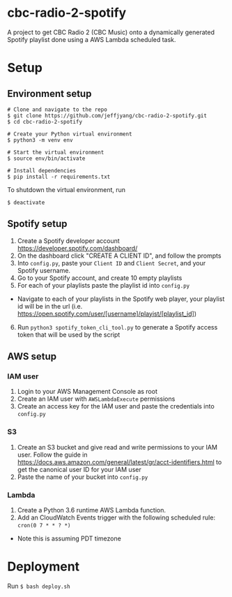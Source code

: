 # cbc-radio-2-spotify

A project to get CBC Radio 2 (CBC Music) onto a dynamically generated Spotify
playlist done using a AWS Lambda scheduled task.

# Setup

## Environment setup

```
# Clone and navigate to the repo
$ git clone https://github.com/jeffjyang/cbc-radio-2-spotify.git
$ cd cbc-radio-2-spotify

# Create your Python virtual environment
$ python3 -m venv env

# Start the virtual environment
$ source env/bin/activate

# Install dependencies  
$ pip install -r requirements.txt

```
To shutdown the virtual environment, run
```
$ deactivate
```

## Spotify setup
1. Create a Spotify developer account https://developer.spotify.com/dashboard/
2. On the dashboard click "CREATE A CLIENT ID", and follow the prompts
3. Into `config.py`, paste your `Client ID` and `Client Secret`, and your Spotify username.
4. Go to your Spotify account, and create 10 empty playlists
5. For each of your playlists paste the playlist id into `config.py`
  - Navigate to each of your playlists in the Spotify web player, your playlist id will be in the url
  (i.e. https://open.spotify.com/user/[username]/playist/[playlist_id])
6. Run `python3 spotify_token_cli_tool.py` to generate a Spotify access token that will be used by the script

## AWS setup

### IAM user
1. Login to your AWS Management Console as root
2. Create an IAM user with `AWSLambdaExecute` permissions
3. Create an access key for the IAM user and paste the credentials into `config.py`

### S3
1. Create an S3 bucket and give read and write permissions to your IAM user.
Follow the guide in https://docs.aws.amazon.com/general/latest/gr/acct-identifiers.html to get
the canonical user ID for your IAM user
2. Paste the name of your bucket into `config.py`

### Lambda
1. Create a Python 3.6 runtime AWS Lambda function.
2. Add an CloudWatch Events trigger with the following scheduled rule: `cron(0 7 * * ? *)`
  - Note this is assuming PDT timezone

# Deployment

Run `$ bash deploy.sh`
